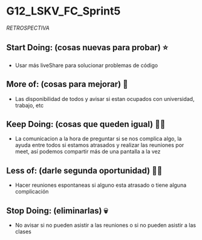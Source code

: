 # G12_LSKV_FC_Sprint5

*RETROSPECTIVA*


## Start Doing: (cosas nuevas para probar) ⭐
- Usar más liveShare para solucionar problemas de código
       


## More of: (cosas para mejorar) 🌼
- Las disponibilidad de todos y avisar si estan ocupados con universidad, trabajo, etc



## Keep Doing: (cosas que queden igual) 👌🏻
- La comunicacion a la hora de preguntar si se nos complica algo, la ayuda entre todos si estamos atrasados y realizar las reuniones por meet, así podemos compartir más de una pantalla a la vez



## Less of: (darle segunda oportunidad) ✌🏻
- Hacer reuniones espontaneas si alguno esta atrasado o tiene alguna complicación



## Stop Doing: (eliminarlas) 💀
- No avisar si no pueden asistir a las reuniones o si no pueden asistir a las clases 